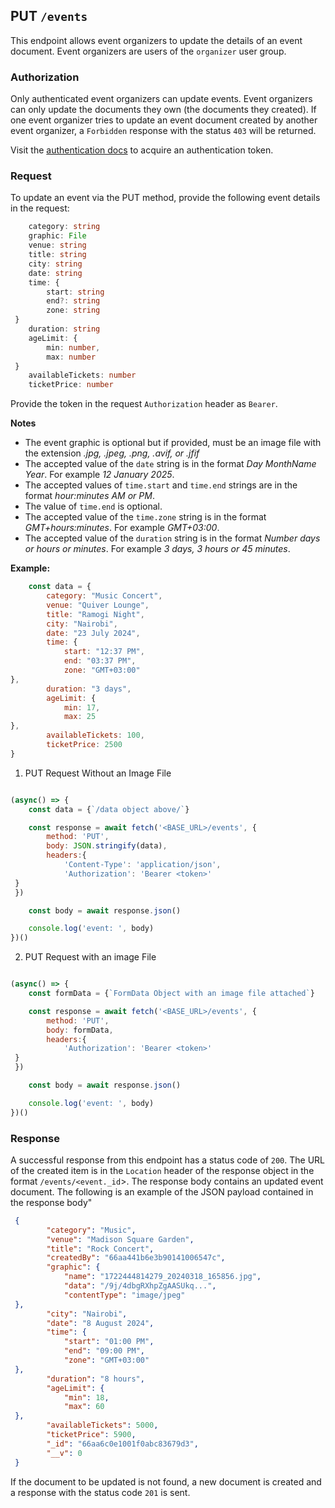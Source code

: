 ## PUT `/events`

This endpoint allows event organizers to update the details of an event document. Event organizers are users of the `organizer` user group.

### Authorization
Only authenticated event organizers can update events. Event organizers can only update the documents they own (the documents they created). If one event organizer tries to update an event document created by another event organizer, a `Forbidden` response with the status `403` will be returned. 

Visit the [authentication docs](../authentication/authentication.md) to acquire an authentication token.

### Request
To update an event via the PUT method, provide the following event details in the request:

```typescript
    category: string
    graphic: File
    venue: string
    title: string
    city: string
    date: string
    time: {
        start: string
        end?: string
        zone: string
 }
    duration: string
    ageLimit: {
        min: number,
        max: number
 }
    availableTickets: number
    ticketPrice: number
```

Provide the token in the request `Authorization` header as `Bearer`.

**Notes**
- The event graphic is optional but if provided, must be an image file with the extension *.jpg, .jpeg, .png, .avif, or .jfif*
- The accepted value of the `date` string is in the format *Day MonthName Year*. For example *12 January 2025*.
- The accepted values of `time.start` and `time.end` strings are in the format *hour:minutes AM or PM*.
- The value of `time.end` is optional.
- The accepted value of the `time.zone` string is in the format *GMT+hours:minutes*. For example *GMT+03:00*.
- The accepted value of the `duration` string is in the format *Number days or hours or minutes*. For example *3 days, 3 hours or 45 minutes*.


**Example:**

 ```javascript
    const data = {
        category: "Music Concert",
        venue: "Quiver Lounge",
        title: "Ramogi Night",
        city: "Nairobi",
        date: "23 July 2024",
        time: {
            start: "12:37 PM",
            end: "03:37 PM",
            zone: "GMT+03:00"
 },
        duration: "3 days",
        ageLimit: {
            min: 17,
            max: 25
 },
        availableTickets: 100,
        ticketPrice: 2500
 }
```

1. PUT Request Without an Image File

```javascript

(async() => {
    const data = {`/data object above/`}

    const response = await fetch('<BASE_URL>/events', {
        method: 'PUT',
        body: JSON.stringify(data),
        headers:{
            'Content-Type': 'application/json',
            'Authorization': 'Bearer <token>'
 }
 })

    const body = await response.json()

    console.log('event: ', body)
})()
```

2. PUT Request with an image File

```javascript

(async() => {
    const formData = {`FormData Object with an image file attached`}

    const response = await fetch('<BASE_URL>/events', {
        method: 'PUT',
        body: formData,
        headers:{
            'Authorization': 'Bearer <token>'
 }
 })

    const body = await response.json()

    console.log('event: ', body)
})()
```

### Response

A successful response from this endpoint has a status code of `200`. The URL of the created item is in the `Location` header of the response object in the format `/events/<event._id`>. The response body contains an updated event document. The following is an example of the JSON payload contained in the response body"

```json
 {
        "category": "Music",
        "venue": "Madison Square Garden",
        "title": "Rock Concert",
        "createdBy": "66aa441b6e3b90141006547c",
        "graphic": {
            "name": "1722444814279_20240318_165856.jpg",
            "data": "/9j/4dbgRXhpZgAASUkq...",
            "contentType": "image/jpeg"
 },
        "city": "Nairobi",
        "date": "8 August 2024",
        "time": {
            "start": "01:00 PM",
            "end": "09:00 PM",
            "zone": "GMT+03:00"
 },
        "duration": "8 hours",
        "ageLimit": {
            "min": 18,
            "max": 60
 },
        "availableTickets": 5000,
        "ticketPrice": 5900,
        "_id": "66aa6c0e1001f0abc83679d3",
        "__v": 0
 }
```

If the document to be updated is not found, a new document is created and a response with the status code  `201` is sent.
